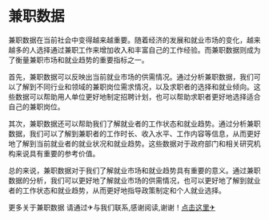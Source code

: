 # 兼职数据

兼职数据在当前社会中变得越来越重要。随着经济的发展和就业市场的变化，越来越多的人选择通过兼职工作来增加收入和丰富自己的工作经验。而兼职数据则成为了衡量兼职市场和就业趋势的重要指标之一。

首先，兼职数据可以反映出当前就业市场的供需情况。通过分析兼职数据，我们可以了解到不同行业和领域的兼职岗位需求情况，以及求职者的选择和就业倾向。这些数据可以帮助用人单位更好地制定招聘计划，也可以帮助求职者更好地选择适合自己的兼职岗位。

其次，兼职数据还可以帮助我们了解就业者的工作状态和就业趋势。通过分析兼职数据，我们可以了解到兼职者的工作时长、收入水平、工作内容等信息，从而更好地了解到当前就业者的就业状况和就业趋势。这些数据对于政府部门和相关研究机构来说具有重要的参考价值。

总的来说，兼职数据对于我们了解就业市场和就业趋势具有重要的意义。通过兼职数据的分析，我们可以更好地了解就业市场的供需情况，也可以更好地了解到就业者的工作状态和就业趋势，从而更好地指导政策制定和个人就业选择。

更多关于兼职数据 请通过✈与我们联系,感谢阅读,谢谢！[点击这里✈](https://t.me/pt99bot)